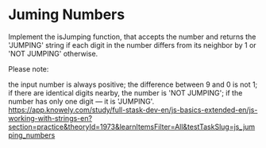 # Juming Numbers

Implement the isJumping function, that accepts the number and returns the 'JUMPING' string if each digit in the number differs from its neighbor by 1 or 'NOT JUMPING' otherwise.

Please note:

the input number is always positive;
the difference between 9 and 0 is not 1;
if there are identical digits nearby, the number is 'NOT JUMPING';
if the number has only one digit — it is 'JUMPING'.
<https://app.knowely.com/study/full-stask-dev-en/js-basics-extended-en/js-working-with-strings-en?section=practice&theoryId=1973&learnItemsFilter=All&testTaskSlug=js_jumping_numbers>

